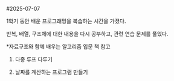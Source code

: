 #2025-07-07

1학기 동안 배운 프로그래밍을 복습하는 시간을 가졌다.

반복, 배열, 구조체에 대한 내용을 다시 공부하고, 관련 연습 문제를 풀었다.

*자료구조와 함꼐 배우는 알고리즘 입문 책 참고

1. 다중 루프 다루기
   

2. 날짜를 계산하는 프로그램 만들기




